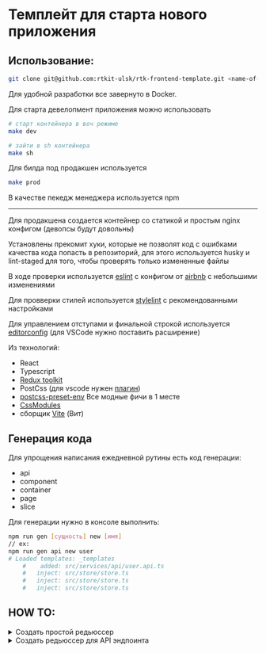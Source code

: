 # Темплейт для старта нового приложения

## Использование:

```sh
git clone git@github.com:rtkit-ulsk/rtk-frontend-template.git <name-of-repo>
```

Для удобной разработки все завернуто в Docker.

Для старта девелопмент приложения можно использовать

```sh
# старт контейнера в воч режиме
make dev

# зайти в sh контейнера
make sh
```

Для билда под продакшен используется

```sh
make prod
```

В качестве пекедж менеджера используется npm
<hr>
Для продакшена создается контейнер со статикой и простым nginx конфигом (девопсы будут довольны)

Установлены прекомит хуки, которые не позволят код с ошибками качества кода попасть в репозиторий, для этого используется husky и lint-staged для того, чтобы проверять только измененные файлы

В ходе проверки используется [eslint](https://eslint.org/) с конфигом от [airbnb](https://www.npmjs.com/package/eslint-config-airbnb) с небольшими изменениями

Для провверки стилей используется [stylelint](https://stylelint.io/) с рекомендованными настройками

Для управлением отступами и финальной строкой используется [editorconfig](https://editorconfig.org/) (для VSCode нужно поставить расширение)

Из технологий:

- React
- Typescript
- [Redux toolkit](https://redux-toolkit.js.org/)
- PostCss (для vscode нужен [плагин](https://marketplace.visualstudio.com/items?itemName=csstools.postcss))
- [postcss-preset-env](https://github.com/csstools/postcss-plugins/tree/main/plugin-packs/postcss-preset-env) Все модные фичи в 1 месте
- [CssModules](https://github.com/css-modules/css-modules)
- сборщик [Vite](https://vitejs.dev/) (Вит)


## Генерация кода
Для упрощения написания ежедневной рутины есть код генерации:
- api
- component
- container
- page
- slice

Для генерации нужно в консоле выполнить:
```sh
npm run gen [сущность] new [имя]
// ex:
npm run gen api new user
# Loaded templates: _templates
    #    added: src/services/api/user.api.ts
    #   inject: src/store/store.ts
    #   inject: src/store/store.ts
    #   inject: src/store/store.ts
```



## HOW TO:
<details>
    <summary>Создать простой редьюссер</summary>

    В папке `store/slices` соласно [документации](https://redux-toolkit.js.org/tutorials/quick-start#create-a-redux-state-slice) toolkit создать файл

    Добавить редьюссер в `store.ts` в `configureStore`
</details>

<details>
    <summary>Создать редьюссер для API эндпоинта</summary>

    В папке `services/api/` соласно [документации](https://redux-toolkit.js.org/tutorials/rtk-query#setting-up-your-store-and-api-service) rtk-query создать файл

    Добавить редьюссер в `store.ts` в `configureStore` и обавить мидлвару тудаже
</details>
